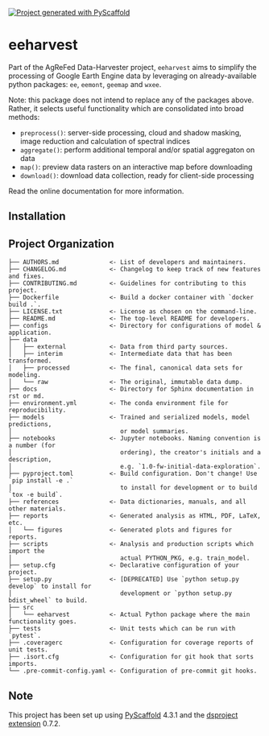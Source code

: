 [![Project generated with PyScaffold](https://img.shields.io/badge/-PyScaffold-005CA0?logo=pyscaffold)](https://pyscaffold.org/)

<!-- These are examples of badges you might also want to add to your README. Update the URLs accordingly.
[![Built Status](https://api.cirrus-ci.com/github/<USER>/eeharvest.svg?branch=main)](https://cirrus-ci.com/github/<USER>/eeharvest)
[![ReadTheDocs](https://readthedocs.org/projects/eeharvest/badge/?version=latest)](https://eeharvest.readthedocs.io/en/stable/)
[![Coveralls](https://img.shields.io/coveralls/github/<USER>/eeharvest/main.svg)](https://coveralls.io/r/<USER>/eeharvest)
[![PyPI-Server](https://img.shields.io/pypi/v/eeharvest.svg)](https://pypi.org/project/eeharvest/)
[![Conda-Forge](https://img.shields.io/conda/vn/conda-forge/eeharvest.svg)](https://anaconda.org/conda-forge/eeharvest)
[![Monthly Downloads](https://pepy.tech/badge/eeharvest/month)](https://pepy.tech/project/eeharvest)
[![Twitter](https://img.shields.io/twitter/url/http/shields.io.svg?style=social&label=Twitter)](https://twitter.com/eeharvest)
-->

# eeharvest

Part of the AgReFed Data-Harvester project, `eeharvest` aims to simplify
the processing of Google Earth Engine data by leveraging on
already-available python packages: `ee`, `eemont`, `geemap` and `wxee`.

Note: this package does not intend to replace any of the packages above. Rather,
it selects useful functionality which are consolidated into broad methods:

- `preprocess()`: server-side processing, cloud and shadow masking, image
  reduction and calculation of spectral indices
- `aggregate()`: perform additional temporal and/or spatial aggregaton on data
- `map()`: preview data rasters on an interactive map before downloading
- `download()`: download data collection, ready for client-side processing

Read the online documentation for more information.

## Installation

## Project Organization

```
├── AUTHORS.md              <- List of developers and maintainers.
├── CHANGELOG.md            <- Changelog to keep track of new features and fixes.
├── CONTRIBUTING.md         <- Guidelines for contributing to this project.
├── Dockerfile              <- Build a docker container with `docker build .`.
├── LICENSE.txt             <- License as chosen on the command-line.
├── README.md               <- The top-level README for developers.
├── configs                 <- Directory for configurations of model & application.
├── data
│   ├── external            <- Data from third party sources.
│   ├── interim             <- Intermediate data that has been transformed.
│   ├── processed           <- The final, canonical data sets for modeling.
│   └── raw                 <- The original, immutable data dump.
├── docs                    <- Directory for Sphinx documentation in rst or md.
├── environment.yml         <- The conda environment file for reproducibility.
├── models                  <- Trained and serialized models, model predictions,
│                              or model summaries.
├── notebooks               <- Jupyter notebooks. Naming convention is a number (for
│                              ordering), the creator's initials and a description,
│                              e.g. `1.0-fw-initial-data-exploration`.
├── pyproject.toml          <- Build configuration. Don't change! Use `pip install -e .`
│                              to install for development or to build `tox -e build`.
├── references              <- Data dictionaries, manuals, and all other materials.
├── reports                 <- Generated analysis as HTML, PDF, LaTeX, etc.
│   └── figures             <- Generated plots and figures for reports.
├── scripts                 <- Analysis and production scripts which import the
│                              actual PYTHON_PKG, e.g. train_model.
├── setup.cfg               <- Declarative configuration of your project.
├── setup.py                <- [DEPRECATED] Use `python setup.py develop` to install for
│                              development or `python setup.py bdist_wheel` to build.
├── src
│   └── eeharvest           <- Actual Python package where the main functionality goes.
├── tests                   <- Unit tests which can be run with `pytest`.
├── .coveragerc             <- Configuration for coverage reports of unit tests.
├── .isort.cfg              <- Configuration for git hook that sorts imports.
└── .pre-commit-config.yaml <- Configuration of pre-commit git hooks.
```

<!-- pyscaffold-notes -->

## Note

This project has been set up using [PyScaffold] 4.3.1 and the [dsproject extension] 0.7.2.

[conda]: https://docs.conda.io/
[pre-commit]: https://pre-commit.com/
[jupyter]: https://jupyter.org/
[nbstripout]: https://github.com/kynan/nbstripout
[google style]: http://google.github.io/styleguide/pyguide.html#38-comments-and-docstrings
[pyscaffold]: https://pyscaffold.org/
[dsproject extension]: https://github.com/pyscaffold/pyscaffoldext-dsproject
